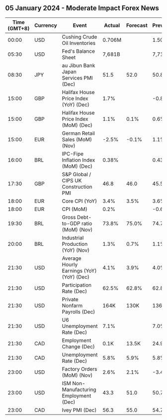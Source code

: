 ## 05 January 2024 - Moderate Impact Forex News

| Time (GMT+8) | Currency | Event | Actual | Forecast | Previous |
|------|----------|-------|--------|----------|----------|
| 00:00 | USD | Cushing Crude Oil Inventories | 0.706M |  | 1.508M |
| 05:30 | USD | Fed's Balance Sheet | 7,681B |  | 7,713B |
| 08:30 | JPY | au Jibun Bank Japan Services PMI (Dec) | 51.5 | 52.0 | 50.8 |
| 15:00 | GBP | Halifax House Price Index (YoY) (Dec) | 1.7% |  | -0.8% |
| 15:00 | GBP | Halifax House Price Index (MoM) (Dec) | 1.1% | 0.1% | 0.6% |
| 15:00 | EUR | German Retail Sales (MoM) (Nov) | -2.5% | -0.1% | 1.1% |
| 16:00 | BRL | IPC-Fipe Inflation Index (MoM) (Dec) | 0.38% |  | 0.43% |
| 17:30 | GBP | S&P Global / CIPS UK Construction PMI | 46.8 | 46.0 | 45.5 |
| 18:00 | EUR | Core CPI (YoY) | 3.4% | 3.5% | 3.6% |
| 18:00 | EUR | CPI (MoM) | 0.2% |  | -0.6% |
| 19:30 | BRL | Gross Debt-to-GDP ratio (MoM) (Nov) | 73.8% | 75.0% | 74.7% |
| 20:00 | BRL | Industrial Production (YoY) (Nov) | 1.3% | 0.7% | 1.1% |
| 21:30 | USD | Average Hourly Earnings (YoY) (YoY) (Dec) | 4.1% | 3.9% | 4.0% |
| 21:30 | USD | Participation Rate (Dec) | 62.5% | 62.8% | 62.8% |
| 21:30 | USD | Private Nonfarm Payrolls (Dec) | 164K | 130K | 136K |
| 21:30 | USD | U6 Unemployment Rate (Dec) | 7.1% |  | 7.0% |
| 21:30 | CAD | Employment Change (Dec) | 0.1K | 13.5K | 24.9K |
| 21:30 | CAD | Unemployment Rate (Dec) | 5.8% | 5.9% | 5.8% |
| 23:00 | USD | Factory Orders (MoM) (Nov) | 2.6% | 2.1% | -3.4% |
| 23:00 | USD | ISM Non-Manufacturing Employment (Dec) | 43.3 | 51.0 | 50.7 |
| 23:00 | CAD | Ivey PMI (Dec) | 56.3 | 55.0 | 54.7 |
